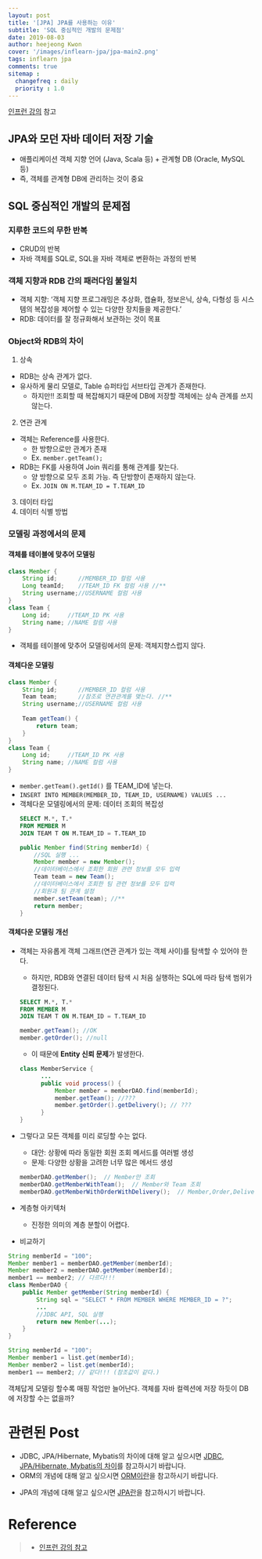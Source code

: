 ```yaml
---
layout: post
title: '[JPA] JPA를 사용하는 이유'
subtitle: 'SQL 중심적인 개발의 문제점'
date: 2019-08-03
author: heejeong Kwon
cover: '/images/inflearn-jpa/jpa-main2.png'
tags: inflearn jpa 
comments: true
sitemap :
  changefreq : daily
  priority : 1.0
---
```


[인프런 강의](https://www.inflearn.com/course/ORM-JPA-Basic#) 참고

## JPA와 모던 자바 데이터 저장 기술
- 애플리케이션 객체 지향 언어 (Java, Scala 등) + 관계형 DB (Oracle, MySQL 등)
- 즉, 객체를 관계형 DB에 관리하는 것이 중요

## SQL 중심적인 개발의 문제점 
### 지루한 코드의 무한 반복 
- CRUD의 반복 
- 자바 객체를 SQL로, SQL을 자바 객체로 변환하는 과정의 반복 

### 객체 지향과 RDB 간의 패러다임 불일치
- 객체 지향: ‘객체 지향 프로그래밍은 추상화, 캡슐화, 정보은닉, 상속, 다형성 등 시스템의 복잡성을 제어할 수 있는 다양한 장치들을 제공한다.’
- RDB: 데이터를 잘 정규화해서 보관하는 것이 목표 

### Object와 RDB의 차이
1. 상속
- RDB는 상속 관계가 없다.
- 유사하게 물리 모델로, Table 슈퍼타입 서브타입 관계가 존재한다. 
  - 하지만!! 조회할 때 복잡해지기 때문에 DB에 저장할 객체에는 상속 관계를 쓰지 않는다.
2. 연관 관계
- 객체는 Reference를 사용한다. 
  - 한 방향으로만 관계가 존재 
  - Ex. `member.getTeam();`
- RDB는 FK를 사용하여 Join 쿼리를 통해 관계를 찾는다.
  - 양 방향으로 모두 조회 가능. 즉 단방향이 존재하지 않는다.
  - Ex. `JOIN ON M.TEAM_ID = T.TEAM_ID`
3. 데이터 타입
4. 데이터 식별 방법

### 모델링 과정에서의 문제
#### 객체를 테이블에 맞추어 모델링
```java
class Member { 
    String id;      //MEMBER_ID 컬럼 사용
    Long teamId;    //TEAM_ID FK 컬럼 사용 //**
    String username;//USERNAME 컬럼 사용
}
class Team { 
    Long id;     //TEAM_ID PK 사용
    String name; //NAME 컬럼 사용
}
```
- 객체를 테이블에 맞추어 모델링에서의 문제: 객체지향스럽지 않다.
#### 객체다운 모델링
```java
class Member { 
    String id;      //MEMBER_ID 컬럼 사용 
    Team team;      //참조로 연관관계를 맺는다. //** 
    String username;//USERNAME 컬럼 사용 
                     
    Team getTeam() { 
        return team; 
    } 
}
class Team { 
    Long id;     //TEAM_ID PK 사용 
    String name; //NAME 컬럼 사용 
}
```
- `member.getTeam().getId()` 를 TEAM_ID에 넣는다.
- `INSERT INTO MEMBER(MEMBER_ID, TEAM_ID, USERNAME) VALUES ...`
- 객체다운 모델링에서의 문제: 데이터 조회의 복잡성 
  ```sql
  SELECT M.*, T.* 
  FROM MEMBER M 
  JOIN TEAM T ON M.TEAM_ID = T.TEAM_ID  
  ```
  ```java
  public Member find(String memberId) { 
      //SQL 실행 ... 
      Member member = new Member(); 
      //데이터베이스에서 조회한 회원 관련 정보를 모두 입력 
      Team team = new Team(); 
      //데이터베이스에서 조회한 팀 관련 정보를 모두 입력
      //회원과 팀 관계 설정 
      member.setTeam(team); //** 
      return member; 
  }
  ```

#### 객체다운 모델링 개선
- 객체는 자유롭게 객체 그래프(연관 관계가 있는 객체 사이)를 탐색할 수 있어야 한다.
  - 하지만, RDB와 연결된 데이터 탐색 시 처음 실행하는 SQL에 따라 탐색 범위가 결정된다.
  ```sql
  SELECT M.*, T.*
  FROM MEMBER M
  JOIN TEAM T ON M.TEAM_ID = T.TEAM_ID  
  ```
  ```java
  member.getTeam(); //OK
  member.getOrder(); //null
  ```
  - 이 때문에 **Entity 신뢰 문제**가 발생한다.
  ```java
  class MemberService { 
        ...
        public void process() { 
            Member member = memberDAO.find(memberId); 
            member.getTeam(); //??? 
            member.getOrder().getDelivery(); // ??? 
        } 
  }
  ```
- 그렇다고 모든 객체를 미리 로딩할 수는 없다.
  - 대안: 상황에 따라 동일한 회원 조회 메서드를 여러벌 생성
  - 문제: 다양한 상황을 고려한 너무 많은 메서드 생성
  ```java
  memberDAO.getMember();  // Member만 조회
  memberDAO.getMemberWithTeam();  // Member와 Team 조회
  memberDAO.getMemberWithOrderWithDelivery();  // Member,Order,Delivery 
  ```

- 계층형 아키텍처
  - 진정한 의미의 계층 분할이 어렵다.
  <!-- - 물리적 .... -->

- 비교하기
```java
String memberId = "100"; 
Member member1 = memberDAO.getMember(memberId); 
Member member2 = memberDAO.getMember(memberId);
member1 == member2; // 다르다!!!
class MemberDAO { 
    public Member getMember(String memberId) { 
        String sql = "SELECT * FROM MEMBER WHERE MEMBER_ID = ?"; 
        ... 
        //JDBC API, SQL 실행 
        return new Member(...); 
    }
}
```
```java
String memberId = "100";
Member member1 = list.get(memberId);
Member member2 = list.get(memberId);
member1 == member2; // 같다!!! (참조값이 같다.)
```

객체답게 모델링 할수록 매핑 작업만 늘어난다. 
객체를 자바 컬렉션에 저장 하듯이 DB에 저장할 수는 없을까?


# 관련된 Post
* JDBC, JPA/Hibernate, Mybatis의 차이에 대해 알고 싶으시면 [JDBC, JPA/Hibernate, Mybatis의 차이](https://gmlwjd9405.github.io/2018/12/25/difference-jdbc-jpa-mybatis.html)를 참고하시기 바랍니다.
* ORM의 개념에 대해 알고 싶으시면 [ORM이란](https://gmlwjd9405.github.io/2019/02/01/orm.html)을 참고하시기 바랍니다.
- JPA의 개념에 대해 알고 싶으시면 [JPA란](https://gmlwjd9405.github.io/2019/08/04/what-is-jpa.html)을 참고하시기 바랍니다.


# Reference
> - [인프런 강의 참고](https://www.inflearn.com/course/ORM-JPA-Basic#)
